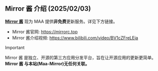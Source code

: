 ## **Mirror 酱** 介绍 (2025/02/03)
**[Mirror  酱](https://mirrorc.top)** 现为 MAA 提供**非免费**更新服务。详见下方链接。
- Mirror 酱官网: https://mirrorc.top
- Mirror 酱介绍视频: https://www.bilibili.com/video/BV1cZFreLEja

>[!IMPORTANT]
Mirror 酱 是独立、开源的第三方应用分发平台，旨在让开源应用的更新更简单。
**Mirror 酱 与本站(Maa-Mirror)无任何关联。**